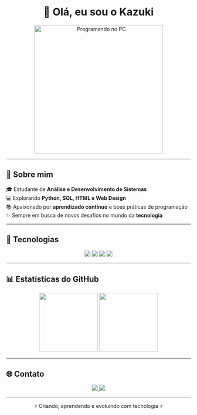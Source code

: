 <!-- Banner -->
<h1 align="center">👋 Olá, eu sou o Kazuki</h1>
<p align="center">
  <img src="https://media.giphy.com/media/qgQUggAC3Pfv687qPC/giphy.gif" width="350" alt="Programando no PC">
</p>

---

## 🚀 Sobre mim
🎓 Estudante de **Análise e Desenvolvimento de Sistemas**  
💻 Explorando **Python, SQL, HTML e Web Design**  
📚 Apaixonado por **aprendizado contínuo** e boas práticas de programação  
✨ Sempre em busca de novos desafios no mundo da **tecnologia**  

---

## 🔧 Tecnologias
<p align="center">
  <img src="https://img.shields.io/badge/Python-3776AB?style=for-the-badge&logo=python&logoColor=white"/>
  <img src="https://img.shields.io/badge/SQL-336791?style=for-the-badge&logo=postgresql&logoColor=white"/>
  <img src="https://img.shields.io/badge/HTML5-E34F26?style=for-the-badge&logo=html5&logoColor=white"/>
  <img src="https://img.shields.io/badge/CSS3-1572B6?style=for-the-badge&logo=css3&logoColor=white"/>
</p>

---

## 📊 Estatísticas do GitHub
<p align="center">
  <img height="160em" src="https://github-readme-stats.vercel.app/api?username=kazukiwi&show_icons=true&theme=tokyonight&hide_border=true&count_private=true"/>
  <img height="160em" src="https://github-readme-stats.vercel.app/api/top-langs/?username=kazukiwi&layout=compact&theme=tokyonight&hide_border=true"/>
</p>

---

## 🌐 Contato
<p align="center">
  <a href="https://github.com/kazukiwi" target="_blank">
    <img src="https://img.shields.io/badge/GitHub-100000?style=for-the-badge&logo=github&logoColor=white"/>
  </a>
  <a href="mailto:kazukishiroma06@gmail.com">
    <img src="https://img.shields.io/badge/Email-D14836?style=for-the-badge&logo=gmail&logoColor=white"/>
  </a>
</p>

---

<p align="center">⚡ Criando, aprendendo e evoluindo com tecnologia ⚡</p>


